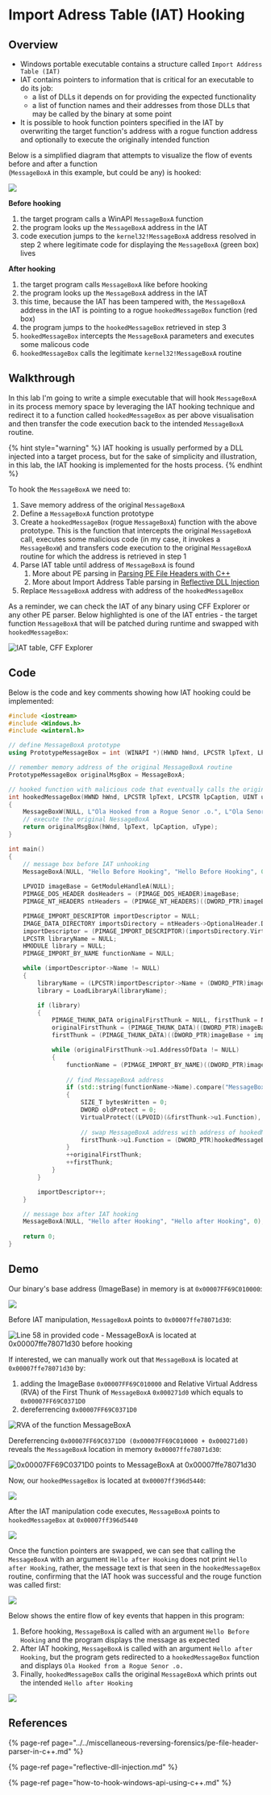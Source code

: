 # Import Adress Table \(IAT\) Hooking

## Overview

* Windows portable executable contains a structure called `Import Address Table (IAT)` 
* IAT contains pointers to information that is critical for an executable to do its job: 
  * a list of DLLs it depends on for providing the expected functionality
  * a list of function names and their addresses from those DLLs that may be called by the binary at some point
* It is possible to hook function pointers specified in the IAT by overwriting the target function's address with a rogue function address and optionally to execute the originally intended function

Below is a simplified diagram that attempts to visualize the flow of events before and after a function   
\(`MessageBoxA` in this example, but could be any\) is hooked:

![](../../.gitbook/assets/image%20%2870%29.png)

**Before hooking**

1. the target program calls a WinAPI `MessageBoxA` function
2. the program looks up the `MessageBoxA` address in the IAT 
3. code execution jumps to the  `kernel32!MessageBoxA` address resolved in step 2 where legitimate code for displaying the `MessageBoxA` \(green box\) lives

**After hooking**

1. the target program calls `MessageBoxA` like before hooking
2. the program looks up the `MessageBoxA` address in the IAT 
3. this time, because the IAT has been tampered with, the `MessageBoxA` address in the IAT is pointing to a rogue `hookedMessageBox` function \(red box\) 
4. the program jumps to the `hookedMessageBox` retrieved in step 3
5. `hookedMessageBox` intercepts the `MessageBoxA` parameters and executes some malicous code 
6. `hookedMessageBox` calls the legitimate `kernel32!MessageBoxA` routine

## Walkthrough

In this lab I'm going to write a simple executable that will hook `MessageBoxA` in its process memory space by leveraging the IAT hooking technique and redirect it to a function called `hookedMessageBox` as per above visualisation and then transfer the code execution back to the intended `MessageBoxA` routine.

{% hint style="warning" %}
IAT hooking is usually performed by a DLL injected into a target process, but for the sake of simplicity and illustration, in this lab, the IAT hooking is implemented for the hosts process.
{% endhint %}

To hook the `MessageBoxA` we need to:

1. Save memory address of the original `MessageBoxA`
2. Define a `MessageBoxA` function prototype
3. Create a `hookedMessageBox` \(rogue `MessageBoxA`\) function with the above prototype. This is the function that intercepts the original `MessageBoxA` call, executes some malicious code \(in my case, it invokes a `MessageBoxW`\) and transfers code execution to the original `MessageBoxA` routine for which the address is retrieved in step 1
4. Parse IAT table until address of `MessageBoxA` is found
   1. More about PE parsing in [Parsing PE File Headers with C++](../../miscellaneous-reversing-forensics/pe-file-header-parser-in-c++.md)
   2. More about Import Address Table parsing in [Reflective DLL Injection](reflective-dll-injection.md#resolving-import-address-table)
5. Replace `MessageBoxA` address with address of the `hookedMessageBox`

As a reminder, we can check the IAT of any binary using CFF Explorer or any other PE parser. Below highlighted is one of the IAT entries - the target function `MessageBoxA` that will be patched during runtime and swapped with `hookedMessageBox`:

![IAT table, CFF Explorer](../../.gitbook/assets/image%20%28184%29.png)

## Code

Below is the code and key comments showing how IAT hooking could be implemented:

```cpp
#include <iostream>
#include <Windows.h>
#include <winternl.h>

// define MessageBoxA prototype
using PrototypeMessageBox = int (WINAPI *)(HWND hWnd, LPCSTR lpText, LPCSTR lpCaption, UINT uType);

// remember memory address of the original MessageBoxA routine
PrototypeMessageBox originalMsgBox = MessageBoxA;

// hooked function with malicious code that eventually calls the original MessageBoxA
int hookedMessageBox(HWND hWnd, LPCSTR lpText, LPCSTR lpCaption, UINT uType)
{
	MessageBoxW(NULL, L"Ola Hooked from a Rogue Senor .o.", L"Ola Senor o/", 0);
	// execute the original NessageBoxA
	return originalMsgBox(hWnd, lpText, lpCaption, uType);
}

int main()
{
	// message box before IAT unhooking
	MessageBoxA(NULL, "Hello Before Hooking", "Hello Before Hooking", 0);
	
	LPVOID imageBase = GetModuleHandleA(NULL);
	PIMAGE_DOS_HEADER dosHeaders = (PIMAGE_DOS_HEADER)imageBase;
	PIMAGE_NT_HEADERS ntHeaders = (PIMAGE_NT_HEADERS)((DWORD_PTR)imageBase + dosHeaders->e_lfanew);

	PIMAGE_IMPORT_DESCRIPTOR importDescriptor = NULL;
	IMAGE_DATA_DIRECTORY importsDirectory = ntHeaders->OptionalHeader.DataDirectory[IMAGE_DIRECTORY_ENTRY_IMPORT];
	importDescriptor = (PIMAGE_IMPORT_DESCRIPTOR)(importsDirectory.VirtualAddress + (DWORD_PTR)imageBase);
	LPCSTR libraryName = NULL;
	HMODULE library = NULL;
	PIMAGE_IMPORT_BY_NAME functionName = NULL; 

	while (importDescriptor->Name != NULL)
	{
		libraryName = (LPCSTR)importDescriptor->Name + (DWORD_PTR)imageBase;
		library = LoadLibraryA(libraryName);

		if (library)
		{
			PIMAGE_THUNK_DATA originalFirstThunk = NULL, firstThunk = NULL;
			originalFirstThunk = (PIMAGE_THUNK_DATA)((DWORD_PTR)imageBase + importDescriptor->OriginalFirstThunk);
			firstThunk = (PIMAGE_THUNK_DATA)((DWORD_PTR)imageBase + importDescriptor->FirstThunk);

			while (originalFirstThunk->u1.AddressOfData != NULL)
			{
				functionName = (PIMAGE_IMPORT_BY_NAME)((DWORD_PTR)imageBase + originalFirstThunk->u1.AddressOfData);
					
				// find MessageBoxA address
				if (std::string(functionName->Name).compare("MessageBoxA") == 0)
				{
					SIZE_T bytesWritten = 0;
					DWORD oldProtect = 0;
					VirtualProtect((LPVOID)(&firstThunk->u1.Function), 8, PAGE_READWRITE, &oldProtect);
						
					// swap MessageBoxA address with address of hookedMessageBox
					firstThunk->u1.Function = (DWORD_PTR)hookedMessageBox;
				}
				++originalFirstThunk;
				++firstThunk;
			}
		}

		importDescriptor++;
	}

	// message box after IAT hooking
	MessageBoxA(NULL, "Hello after Hooking", "Hello after Hooking", 0);
	
	return 0;
}
```

## Demo

Our binary's base address \(ImageBase\) in memory is at `0x00007FF69C010000`:

![](../../.gitbook/assets/image%20%28246%29.png)

Before IAT manipulation, `MessageBoxA` points to `0x00007ffe78071d30`:

![Line 58 in provided code - MessageBoxA is located at 0x00007ffe78071d30 before hooking ](../../.gitbook/assets/image%20%2885%29.png)

If interested, we can manually work out that `MessageBoxA` is located at `0x00007ffe78071d30` by:

1. adding the ImageBase `0x00007FF69C010000` and Relative Virtual Address \(RVA\) of the First Thunk of `MessageBoxA` `0x000271d0` which equals to `0x00007FF69C0371D0`
2. dereferrencing `0x00007FF69C0371D0`

![RVA of the function MessageBoxA](../../.gitbook/assets/image%20%2896%29.png)

Dereferrencing `0x00007FF69C0371D0 (0x00007FF69C010000 + 0x000271d0)` reveals the `MessageBoxA` location in memory `0x00007ffe78071d30`:

![0x00007FF69C0371D0 points to MessageBoxA at 0x00007ffe78071d30 ](../../.gitbook/assets/image%20%28235%29.png)

Now, our `hookedMessageBox` is located at `0x00007ff396d5440`:

![](../../.gitbook/assets/image%20%28140%29.png)

After the IAT manipulation code executes, `MessageBoxA` points to `hookedMessageBox` at `0x00007ff396d5440`

![](../../.gitbook/assets/image%20%28241%29.png)

Once the function pointers are swapped, we can see that calling the `MessageBoxA` with an argument `Hello after Hooking` does not print `Hello after Hooking`, rather, the message text is that seen in the `hookedMessageBox` routine, confirming that the IAT hook was successful and the rouge function was called first:

![](../../.gitbook/assets/image%20%28142%29.png)

Below shows the entire flow of key events that happen in this program:

1. Before hooking, `MessageBoxA` is called with an argument `Hello Before Hooking` and the program displays the message as expected
2. After IAT hooking, `MessageBoxA` is called with an argument `Hello after Hooking`, but the program gets redirected to a `hookedMessageBox` function and displays `Ola Hooked from a Rogue Senor .o.`
3. Finally, `hookedMessageBox` calls the original `MessageBoxA` which prints out the intended `Hello after Hooking`

![](../../.gitbook/assets/iat-hook-demo.gif)

## References

{% page-ref page="../../miscellaneous-reversing-forensics/pe-file-header-parser-in-c++.md" %}

{% page-ref page="reflective-dll-injection.md" %}

{% page-ref page="how-to-hook-windows-api-using-c++.md" %}

